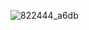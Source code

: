 ![822444_a6db](https://github.com/mainak-wq/MSIT-BCA-2ND-YEAR-SEC-B/assets/75970138/9e252e82-874f-4b73-b94b-142ef50edc78)
